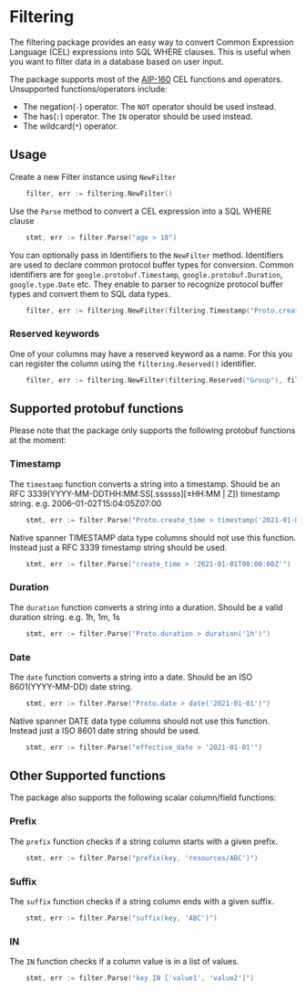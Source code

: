 # Filtering

The filtering package provides an easy way to convert Common Expression Language (CEL) expressions into SQL WHERE clauses. 
This is useful when you want to filter data in a database based on user input.

The package supports most of the [AIP-160](https://google.aip.dev/160) CEL functions and operators.
Unsupported functions/operators include:
- The negation(`-`) operator. The `NOT` operator should be used instead.
- The has(`:`) operator. The `IN` operator should be used instead.
- The wildcard(`*`) operator.

## Usage

Create a new Filter instance using `NewFilter`

```go
    filter, err := filtering.NewFilter()
```

Use the `Parse` method to convert a CEL expression into a SQL WHERE clause

```go
    stmt, err := filter.Parse("age > 18")
```


You can optionally pass in Identifiers to the `NewFilter` method.
Identifiers are used to declare common protocol buffer types for conversion.
Common identifiers are for `google.protobuf.Timestamp`, `google.protobuf.Duration`, `google.type.Date` etc.
They enable to parser to recognize protocol buffer types and convert them to SQL data types.

```go
    filter, err := filtering.NewFilter(filtering.Timestamp("Proto.create_time"),filtering.Duration("Proto.duration"))
```

### Reserved keywords

One of your columns may have a reserved keyword as a name. For this you can register the column using the `filtering.Reserved()` identifier.

```go
    filter, err := filtering.NewFilter(filtering.Reserved("Group"), filtering.Reserved("Lookup"))
```

## Supported protobuf functions

Please note that the package only supports the following protobuf functions at the moment:

### Timestamp

The `timestamp` function converts a string into a timestamp. Should be an RFC 3339(YYYY-MM-DDTHH:MM:SS[.ssssss][±HH:MM | Z]) timestamp string. e.g. 2006-01-02T15:04:05Z07:00

```go
    stmt, err := filter.Parse("Proto.create_time > timestamp('2021-01-01T00:00:00Z')")
```

Native spanner TIMESTAMP data type columns should not use this function. Instead just a RFC 3339 timestamp string should be used.

```go
    stmt, err := filter.Parse("create_time > '2021-01-01T00:00:00Z'")
```

### Duration

The `duration` function converts a string into a duration. Should be a valid duration string. e.g. 1h, 1m, 1s

```go
    stmt, err := filter.Parse("Proto.duration > duration('1h')")
```

### Date

The `date` function converts a string into a date. Should be an ISO 8601(YYYY-MM-DD) date string.

```go
    stmt, err := filter.Parse("Proto.date > date('2021-01-01')")
```

Native spanner DATE data type columns should not use this function. Instead just a ISO 8601 date string should be used.

```go
    stmt, err := filter.Parse("effective_date > '2021-01-01'")
```

## Other Supported functions

The package also supports the following scalar column/field functions:

### Prefix

The `prefix` function checks if a string column starts with a given prefix.

```go
    stmt, err := filter.Parse("prefix(key, 'resources/ABC')")
```

### Suffix

The `suffix` function checks if a string column ends with a given suffix.

```go
    stmt, err := filter.Parse("suffix(key, 'ABC')")
```

### IN

The `IN` function checks if a column value is in a list of values.

```go
    stmt, err := filter.Parse("key IN ['value1', 'value2']")
```